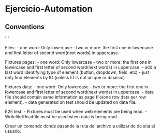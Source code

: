 # Ejercicio-Automation

## Conventions

'''

Files: 
    - one word: Only lowercase
    - two or more: the first one in lowercase and first letter of second word(next words) in uppercase. 

Fixtures pages: 
    - one word: Only lowercase
    - two or more: the first one in lowercase and first letter of second word(next words) in uppercase. 
    - add a last word identifying type of element (button, dropdown, field, etc)
    - just only find elements by ID (unless ID is not unique or dinamic)

Fixtures data: 
    - one word: Only lowercase
    - two or more: the first one in lowercase and first letter of second word(next words) in uppercase. 
    - data file should contain same information as page file(one row data per row element).
    - data generated on test should be updated on data file.  

E2E test: 
    - Fixtures must be used when web elements are being read. 
    - Writefile/Readfile must be used when data is being read.



 Crear un comando donde pasando la ruta del archivo a utilizar de de alta al usuario.    